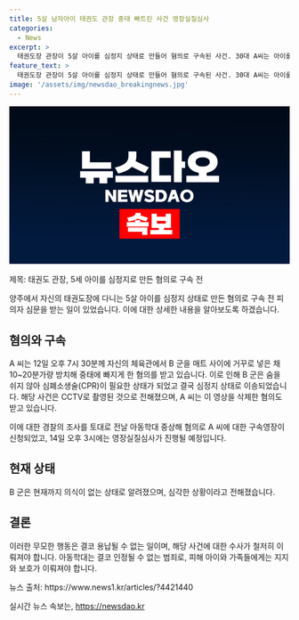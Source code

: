 ```yaml
---
title: 5살 남자아이 태권도 관장 중태 빠트린 사건 영장실질심사
categories:
  - News
excerpt: >
  태권도장 관장이 5살 아이를 심정지 상태로 만들어 혐의로 구속된 사건. 30대 A씨는 아이를 방치하고 심폐소생술을 한 뒤 CCTV 영상을 삭제하는 등 범행을 은폐했다. 경찰에 따르면 A씨는 아동학대 중상해 혐의로 구속영장을 신청받으며, 피의자 심문을 받고 있다. B군은 현재 의식이 없는 상태이며, A씨의 범행에 대한 수사가 진행 중이다. (150자)
feature_text: >
  태권도장 관장이 5살 아이를 심정지 상태로 만들어 혐의로 구속된 사건. 30대 A씨는 아이를 방치하고 심폐소생술을 한 뒤 CCTV 영상을 삭제하는 등 범행을 은폐했다. 경찰에 따르면 A씨는 아동학대 중상해 혐의로 구속영장을 신청받으며, 피의자 심문을 받고 있다. B군은 현재 의식이 없는 상태이며, A씨의 범행에 대한 수사가 진행 중이다. (150자)
image: '/assets/img/newsdao_breakingnews.jpg'
---
```


<p><img src="/assets/img/newsdao_breakingnews.jpg" alt="pcversion 속보" /></p>

<p>제목: 태권도 관장, 5세 아이를 심정지로 만든 혐의로 구속 전</p>

<p>양주에서 자신의 태권도장에 다니는 5살 아이를 심정지 상태로 만든 혐의로 구속 전 피의자 심문을 받는 일이 있었습니다. 이에 대한 상세한 내용을 알아보도록 하겠습니다. </p>

<h2 data-ke-size="size26">혐의와 구속</h2>

<p>A 씨는 12일 오후 7시 30분께 자신의 체육관에서 B 군을 매트 사이에 거꾸로 넣은 채 10~20분가량 방치해 중태에 빠지게 한 혐의를 받고 있습니다. 이로 인해 B 군은 숨을 쉬지 않아 심폐소생술(CPR)이 필요한 상태가 되었고 결국 심정지 상태로 이송되었습니다. 해당 사건은 CCTV로 촬영된 것으로 전해졌으며, A 씨는 이 영상을 삭제한 혐의도 받고 있습니다. </p>

<p>이에 대한 경찰의 조사를 토대로 전날 아동학대 중상해 혐의로 A 씨에 대한 구속영장이 신청되었고, 14일 오후 3시에는 영장실질심사가 진행될 예정입니다. </p>

<h2 data-ke-size="size26">현재 상태</h2>

<p>B 군은 현재까지 의식이 없는 상태로 알려졌으며, 심각한 상황이라고 전해졌습니다.</p>

<h2 data-ke-size="size26">결론</h2>

<p>이러한 무모한 행동은 결코 용납될 수 없는 일이며, 해당 사건에 대한 수사가 철저히 이뤄져야 합니다. 아동학대는 결코 인정될 수 없는 범죄로, 피해 아이와 가족들에게는 지지와 보호가 이뤄져야 합니다. </p>

<p>뉴스 출처: 
https://www.news1.kr/articles/?4421440</p>
실시간 뉴스 속보는, <a href="https://newsdao.kr" rel="dofollow">https://newsdao.kr</a>


